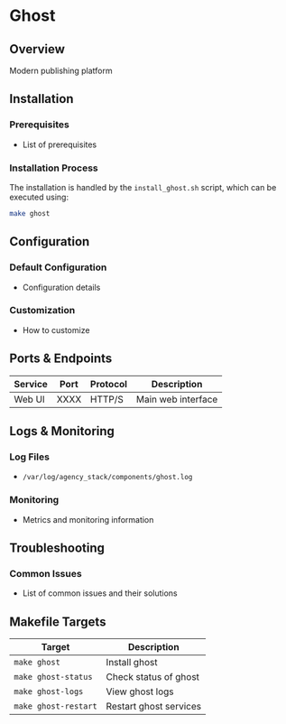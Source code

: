 # Ghost

## Overview
Modern publishing platform

## Installation

### Prerequisites
- List of prerequisites

### Installation Process
The installation is handled by the `install_ghost.sh` script, which can be executed using:

```bash
make ghost
```

## Configuration

### Default Configuration
- Configuration details

### Customization
- How to customize

## Ports & Endpoints

| Service | Port | Protocol | Description |
|---------|------|----------|-------------|
| Web UI  | XXXX | HTTP/S   | Main web interface |

## Logs & Monitoring

### Log Files
- `/var/log/agency_stack/components/ghost.log`

### Monitoring
- Metrics and monitoring information

## Troubleshooting

### Common Issues
- List of common issues and their solutions

## Makefile Targets

| Target | Description |
|--------|-------------|
| `make ghost` | Install ghost |
| `make ghost-status` | Check status of ghost |
| `make ghost-logs` | View ghost logs |
| `make ghost-restart` | Restart ghost services |
